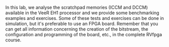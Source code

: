 In this lab, we analyse the scratchpad memories (ICCM and DCCM) available in the VeeR EH1 processor and we provide some benchmarking examples and exercises. Some of these tests and exercises can be done in simulation, but it's preferable to use an FPGA board. Remember that you can get all information concerning the creation of the bitstream, the configuration and programming of the board, etc., in the complete RVfpga course.


